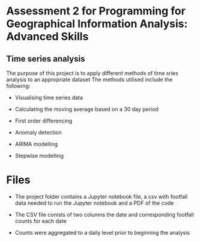 # Assessment 2 for Programming for Geographical Information Analysis: Advanced Skills


## Time series analysis

The purpose of this project is to apply different methods of time sries analysis to an appropriate dataset
The methods utilised include the following:

- Visualising time series data


- Calculating the moving average based on a 30 day period


- First order differencing


- Anomaly detection


- ARIMA modelling


- Stepwise modelling


# Files

- The project folder contains a Jupyter notebook file, a csv with footfall data needed to run the Jupyter notebook and a PDF of the code


- The CSV file conists of two columns the date and corresponding footfall counts for each date


- Counts were aggregated to a daily level prior to beginning the analysis




